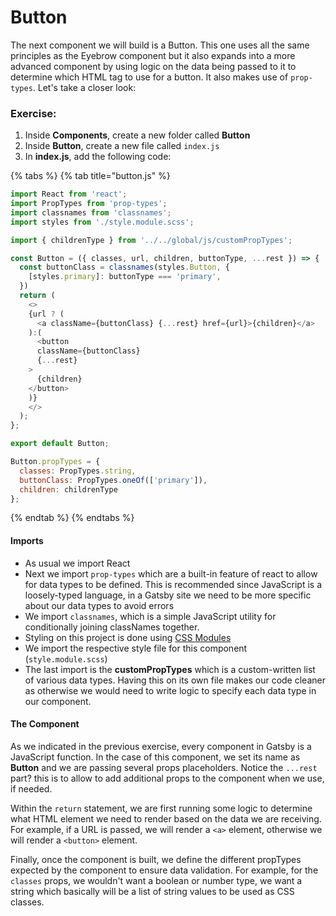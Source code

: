 # Button

The next component we will build is a Button.  This one uses all the same principles as the Eyebrow component but it also expands into a more advanced component by using logic on the data being passed to it to determine which HTML tag to use for a button. It also makes use of `prop-types`.  Let's take a closer look:

### Exercise:

1. Inside **Components**, create a new folder called **Button**
2. Inside **Button**, create a new file called `index.js`
3. In **index.js**, add the following code:

{% tabs %}
{% tab title="button.js" %}
```javascript
import React from 'react';
import PropTypes from 'prop-types';
import classnames from 'classnames';
import styles from './style.module.scss';

import { childrenType } from '../../global/js/customPropTypes';

const Button = ({ classes, url, children, buttonType, ...rest }) => {
  const buttonClass = classnames(styles.Button, {
    [styles.primary]: buttonType === 'primary',
  })
  return (
    <>
    {url ? (
      <a className={buttonClass} {...rest} href={url}>{children}</a>
    ):(
      <button
      className={buttonClass}
      {...rest}
    >
      {children}
    </button>
    )}
    </>
  );
};

export default Button;

Button.propTypes = {
  classes: PropTypes.string,
  buttonClass: PropTypes.oneOf(['primary']),
  children: childrenType
};

```
{% endtab %}
{% endtabs %}

#### Imports

* As usual we import React
* Next we import `prop-types` which are a built-in feature of react to allow for data types to be defined.  This is recommended since JavaScript is a loosely-typed language, in a Gatsby site we need to be more specific about our data types to avoid errors
* We import `classnames`, which is a simple JavaScript utility for conditionally joining classNames together.
* Styling on this project is done using [CSS Modules](working-with-css.md)
* We import the respective style file for this component \(`style.module.scss`\)
* The last import is the **customPropTypes** which is a custom-written list of various data types.  Having this on its own file makes our code cleaner as otherwise we would need to write logic to specify each data type in our component.

#### The Component

As we indicated in the previous exercise, every component in Gatsby is a JavaScript function. In the case of this component, we set its name as **Button** and we are passing several props placeholders.  Notice the `...rest` part?  this is to allow to add additional props to the component when we use, if needed.

Within the `return` statement, we are first running some logic to determine what HTML element we need to render based on the data we are receiving.  For example, if a URL is passed, we will render a `<a>` element, otherwise we will render a `<button>` element.

Finally, once the component is built, we define the different propTypes expected by the component to ensure data validation.  For example, for the `classes` props, we wouldn't want a boolean or number type, we want a string which basically will be a list of string values to be used as CSS classes.

